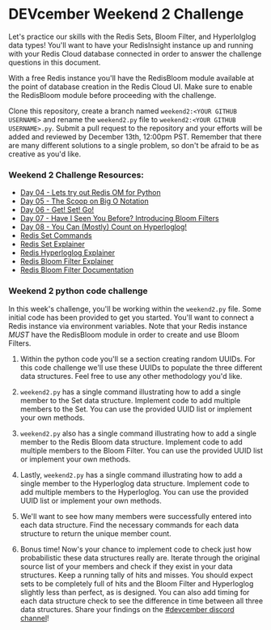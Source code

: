 # DEVcember Weekend 2 Challenge

Let's practice our skills with the Redis Sets, Bloom Filter, and Hyperlolglog data types! You'll want to have your RedisInsight instance up and running with your Redis Cloud database connected in order to answer the challenge questions in this document. 

With a free Redis instance you'll have the RedisBloom module available at the point of database creation in the Redis Cloud UI. Make sure to enable the RedisBloom module before proceeding with the challenge.

Clone this repository, create a branch named `weekend2:<YOUR GITHUB USERNAME>` and rename the `weekend2.py` file to `weekend2:<YOUR GITHUB USERNAME>.py`. Submit a pull request to the repository and your efforts will be added and reviewed by December 13th, 12:00pm PST.  Remember that there are many different solutions to a single problem, so don't be afraid to be as creative as you'd like. 

### Weekend 2 Challenge Resources:
- [Day 04 - Lets try out Redis OM for Python](https://youtu.be/gi6jugJsKS4)
- [Day 05 - The Scoop on Big O Notation](https://youtu.be/xSuZjetOhgs)
- [Day 06 - Get! Set! Go!](https://youtu.be/e1wD52EAiQw)
- [Day 07 - Have I Seen You Before? Introducing Bloom Filters](https://youtu.be/qgJRoWBmEoQ)
- [Day 08 - You Can (Mostly) Count on Hyperloglog!](https://youtu.be/pUpSnaqpcks)
- [Redis Set Commands](https://redis.io/commands#set)
- [Redis Set Explainer](https://youtu.be/PKdCppSNTGQ)
- [Redis Hyperloglog Explainer](https://www.youtube.com/watch?v=MunL8nnwscQ)
- [Redis Bloom Filter Explainer](https://youtu.be/Z9_wrhdbSC4)
- [Redis Bloom Filter Documentation](https://oss.redis.com/redisbloom/Bloom_Commands/)

### Weekend 2 python code challenge
In this week's challenge, you'll be working within the `weekend2.py` file.  Some initial code has been provided to get you started. You'll want to connect a Redis instance via environment variables. Note that your Redis instance *MUST* have the RedisBloom module in order to create and use Bloom Filters.

1.  Within the python code you'll se a section creating random UUIDs. For this code challenge we'll use these UUIDs to populate the three different data structures. Feel free to use any other methodology you'd like.

2. `weekend2.py` has a single command illustrating how to add a single member to the Set data structure. Implement code to add multiple members to the Set. You can use the provided UUID list or implement your own methods.

3. `weekend2.py` also has a single command illustrating how to add a single member to the Redis Bloom data structure. Implement code to add multiple members to the Bloom Filter.  You can use the provided UUID list or implement your own methods.

4. Lastly, `weekend2.py` has a single command illustrating how to add a single member to the Hyperloglog data structure. Implement code to add multiple members to the Hyperloglog. You can use the provided UUID list or implement your own methods.

5. We'll want to see how many members were successfully entered into each data structure. Find the necessary commands for each data structure to return the unique member count.

6. Bonus time! Now's your chance to implement code to check just how probabilistic these data structures really are. Iterate through the original source list of your members and check if they exist in your data structures. Keep a running tally of hits and misses. You should expect sets to be completely full of hits and the Bloom Filter and Hyperloglog slightly less than perfect, as is designed.  You can also add timing for each data structure check to see the difference in time between all three data structures. Share your findings on the [#devcember discord channel](https://discord.gg/ZKws9zy9)!